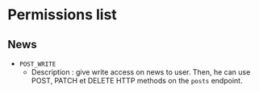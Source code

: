 # Permissions list

## News

- `POST_WRITE`
  - Description : give write access on news to user. Then, he can use POST, PATCH et DELETE HTTP methods on the `posts` endpoint.
